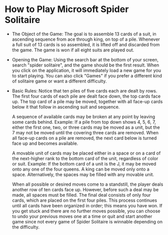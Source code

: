 # How to Play Microsoft Spider Solitaire
- The Object of the Game: The goal is to assemble 13 cards of a suit, in ascending sequence from ace through king, on top of a pile. Whenever a full suit of 13 cards is so assembled, it is lifted off and discarded from the game. The game is won if all eight suits are played out.

- Opening the Game: Using the search bar at the bottom of your screen, search "spider solitaire", and the game should be the first result. When you click on the application, it will immediately load a new game for you to start playing. You can also click "Games" if you prefer a different kind of solitaire game or want a different difficulty. 

- Basic Rules: Notice that ten piles of five cards each are dealt by rows. The first four cards of each pile are dealt face down, the top cards face up. The top card of a pile may be moved, together with all face-up cards below it that follow in ascending suit and sequence. 

  A sequence of available cards may be broken at any point by leaving some cards behind. Example: If a pile from top down shows 4, 5, 6, 7, either the first one, two, or three cards may be moved as a unit, but the 7 may not be moved until the covering three cards are removed. When all face-up cards on a pile are removed, the next card below is turned face up and becomes available. 

  A movable unit of cards may be placed either in a space or on a card of the next-higher rank to the bottom card of the unit, regardless of color or suit. Example: If the bottom card of a unit is the J, it may be moved onto any one of the four queens. A king can be moved only onto a space. Alternatively, the spaces may be filled with any movable unit. 

  When all possible or desired moves come to a standstill, the player deals another row of ten cards face up. However, before such a deal may be made, all spaces must be filled. The final deal consists of only four cards, which are placed on the first four piles. This process continues until all cards have been organized in order; this means you have won. If you get stuck and there are no further moves possible, you can choose to undo your previous moves one at a time or quit and start another game since not every game of Spider Solitaire is winnable depending on the difficulty.
